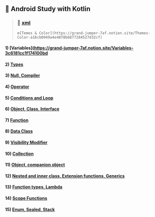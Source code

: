 ## 📝 Android Study with Kotlin


> ### 🎨 [xml](https://grand-jumper-7af.notion.site/xml-5aed4b7eda1c4699868a0f612dc2accf) 
>     ⚙[Temes & Color](https://grand-jumper-7af.notion.site/Themes-Color-a16cb0949a4e48f8b6877284527d32cf)      

#### 1) [Variables](https://grand-jumper-7af.notion.site/Variables-3c6181cc1f174100bd 
#### 2) [Types](https://grand-jumper-7af.notion.site/Types-f0118d6b6823439d8489ec545629658e)

#### 3) [Null, Compiler](https://grand-jumper-7af.notion.site/Null-Compiler-2509246ccd204052bec83aed79ae89a8)

#### 4) [Operator](https://grand-jumper-7af.notion.site/Operator-19133f5d6fa7401592289d9a80993141)

#### 5) [Conditions and Loop](https://grand-jumper-7af.notion.site/Conditions-and-Loop-e81306edc2cf4eddbbcfe51d63d28a66)

#### 6) [Object, Class, Interface](https://grand-jumper-7af.notion.site/Object-ff299fa4ba164ec8a17027860364089f)

#### 7) [Function](https://grand-jumper-7af.notion.site/Function-7cfc0c2ea26c40ef93e18af2318c36be)

#### 8) [Data Class ](https://grand-jumper-7af.notion.site/Data-Class-df5a06de2e2b4b77bb2f133cd4aa86c6)

#### 9) [Visibility Modifier](https://grand-jumper-7af.notion.site/e1f558ad547f494bb0208b2955ad2697)

#### 10) [Collection](https://grand-jumper-7af.notion.site/Collection-4d88fc7aba4f44958d8a6a3ac7197e86)

#### 11) [Object, companion object](https://grand-jumper-7af.notion.site/Object-companion-object-09fd8ea8cc134b27bdb31eeb27997406)

#### 12) [Nested and inner class, Extension functions, Generics](https://grand-jumper-7af.notion.site/Function-7cfc0c2ea26c40ef93e18af2318c36be)

#### 13) [Function types, Lambda](https://grand-jumper-7af.notion.site/Function-types-Lambda-bc9a974c6443495cb14b55a634e4f61e)

#### 14) [Scope Functions](https://grand-jumper-7af.notion.site/Scope-Functions-56fed77dc26342d6a7ac69f633aa347b)

#### 15) [Enum, Sealed, Stack](https://grand-jumper-7af.notion.site/enum-sealed-Stack-446a3c25fa4e44f19557c4a5bc0e19b0)

